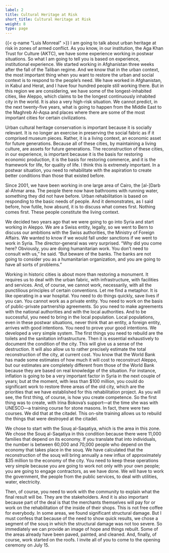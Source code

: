 ```yaml
---
label: 2
title: Cultural Heritage at Risk
short_title: Cultural Heritage at Risk
weight: 8
type: page
---
```


{{< q-name "Luis Monreal" >}} I am going to talk about urban heritage at risk in zones of armed conflict. As you know, in our institution, the Aga Khan Trust for Culture (AKTC), we have some experience working in postwar situations. So what I am going to tell you is based on experience, institutional experience. We started working in Afghanistan three weeks after the fall of the Taliban regime. And we know that in the urban context, the most important thing when you want to restore the urban and social context is to respond to the people’s need. We have worked in Afghanistan, in Kabul and Herat, and I have four hundred people still working there. But in this region we are considering, we have some of the longest-inhabited cities, like Aleppo, which claims to be the longest continuously inhabited city in the world. It is also a very high-risk situation. We cannot predict, in the next twenty-five years, what is going to happen from the Middle East to the Maghreb Al-Aqsa and places where there are some of the most important cities for certain civilizations.

Urban cultural heritage conservation is important because it is socially relevant. It is no longer an exercise in preserving the social fabric as if it comprised museum pieces. Rather, it is a living context, an economic asset for future generations. Because all of these cities, by maintaining a living culture, are assets for future generations. The reconstruction of these cities, in our experience, is important because it is the basis for restoring economic production, it is the basis for restoring commerce, and it is the framework for life, for quality of life. I think this is extremely important. In a postwar situation, you need to rehabilitate with the aspiration to create better conditions than those that existed before.

Since 2001, we have been working in one large area of Cairo, the [al-]Darb al-Ahmar area. The people there now have bathrooms with running water, something they did not have before. Urban rehabilitation is based on responding to the basic needs of people. And it demonstrates, as I said before, how futile, how absurd, it is to discuss what comes first. Nothing comes first. These people constitute the living context.

We decided two years ago that we were going to go into Syria and start working in Aleppo. We are a Swiss entity, legally, so we went to Bern to discuss our ambitions with the Swiss authorities, the Ministry of Foreign Affairs. We wanted to know if we would fall under sanctions if we went to work in Syria. The director-general was very surprised. “Why did you come here? Obviously, you are doing humanitarian work. You don’t need to consult with us,” he said. “But beware of the banks. The banks are not going to consider you as a humanitarian organization, and you are going to have all sorts of problems.”

Working in historic cities is about more than restoring a monument. It requires us to deal with the urban fabric, with infrastructure, with facilities and services. And, of course, we cannot work, necessarily, with all the punctilious principles of certain conventions. Let me find a metaphor. It is like operating in a war hospital. You need to do things quickly, save lives if you can. You cannot work as a private entity. You need to work on the basis of public-private partnership agreements. So you need to make agreements with the national authorities and with the local authorities. And to be successful, you need to bring in the local population. Local populations, even in these postwar situations, never think that an entity, a foreign entity, arrives with good intentions. You need to prove your good intentions. We developed a very simple system. The first things you need to rebuild are the toilets and the sanitation infrastructure. Then it is essential exhaustively to document the condition of the city. This will give us a sense of the destruction. It will also allow us to rather precisely estimate the total reconstruction of the city, at current cost. You know that the World Bank has made some estimates of how much it will cost to reconstruct Aleppo, but our estimates are completely different from those of the World Bank because they are based on real knowledge of the situation. For instance, inflation is going to be a very important factor in Syria in the next couple of years; but at the moment, with less than $100 million, you could do significant work to restore three areas of the old city, which are the priorities that we have established for this rehabilitation project. As you will see, the first thing, of course, is how you create competence. So the first thing was to create, with Irina Bokova’s support—at the time she was with UNESCO—a training course for stone masons. In fact, there were two courses. We did that at the citadel. This on-site training allows us to rebuild the things that were destroyed at the citadel.

We chose to start with the Souq al-Saqatiya, which is the area in this zone. We chose the Souq al-Saqatiya in this condition because there were 11,000 families that depend on its economy. If you translate that into individuals, the number is between 60,000 and 70,000 people who depend on the economy that takes place in the souq. We have calculated that the reconstruction of the souq will bring annually a new influx of approximately $35 million to the economy of the city. You need to keep these operations very simple because you are going to work not only with your own people; you are going to engage contractors, as we have done. We will have to work the government, the people from the public services, to deal with utilities, water, electricity.

Then, of course, you need to work with the community to explain what the final result will be. They are the stakeholders. And it is also important because part of the deal is that the merchants themselves will pay for or work on the rehabilitation of the inside of their shops. This is not free coffee for everybody. In some areas, we found significant structural damage. But I must confess that because of the need to show quick results, we chose a segment of the souq in which the structural damage was not too severe. So immediately we can provide an image of hope and things rebuilt. Some of the areas already have been paved, painted, and cleaned. And, finally, of course, work started on the roofs. I invite all of you to come to the opening ceremony on July 15.
